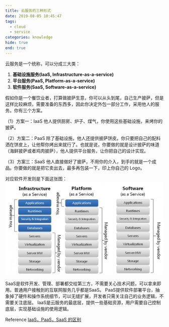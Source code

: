 ```yaml
---
title: 云服务的三种形式
date: 2019-08-05 10:45:47
tags:
  - cloud
  - service
categories: knowledge
hide: true
end: true
---
```


云服务是一个统称，可以分成三大类：

1.  **基础设施服务(IaaS, Infrastructure-as-a-service)**
2.  **平台服务(PaaS, Platform-as-a-service)**
3.  **软件服务(SaaS, Software-as-a-service)**

假如你是一个餐饮业者，打算做披萨生意，你可以从头到尾，自己生产披萨，但是这样比较麻烦，需要准备的东西多，因此你决定外包一部分工作，采用他人的服务。你有三个方案。

（1）方案一：IaaS
他人提供厨房、炉子、煤气，你使用这些基础设施，来烤你的披萨。

（2）方案二：PaaS
除了基础设施，他人还提供披萨饼皮。你只要把自己的配料洒在饼皮上，让他帮你烤出来就行了。也就是说，你要做的就是设计披萨的味道（海鲜披萨或者鸡肉披萨），他人提供平台服务，让你把自己的设计实现。

（3）方案三：SaaS
他人直接做好了披萨，不用你的介入，到手的就是一个成品。你要做的就是把它卖出去，最多再包装一下，印上你自己的 Logo。

对应软件开发则是下面这张图：
![SoftwareDevel](know-cloudservice/bg2017072307.jpg)

SaaS是软件开发、管理、部署都交给第三方，不需要关心技术问题，可以拿来即用。普通用户接触到的互联网服务几乎都是SaaS。
PaaS提供软件部署平台，抽象掉了硬件和操作系统细节，可以无缝扩展，开发者只需关注自己的业务逻辑，不需要关注底层。
IaaS是云服务的最底层，提供一些基础资源，用户需要自己控制底层，实现基础设施的使用逻辑。

Reference [IaaS，PaaS，SaaS 的区别](http://www.ruanyifeng.com/blog/2017/07/iaas-paas-saas.html)